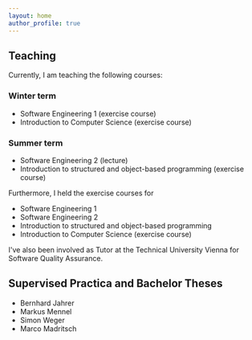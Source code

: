 ```yaml
---
layout: home
author_profile: true
---
```


## Teaching

Currently, I am teaching the following courses:

### Winter term
* Software Engineering 1 (exercise course)
* Introduction to Computer Science (exercise course)

### Summer term
- Software Engineering 2 (lecture)
- Introduction to structured and object-based programming (exercise course)

Furthermore, I held the exercise courses for
- Software Engineering 1
- Software Engineering 2
- Introduction to structured and object-based programming
- Introduction to Computer Science (exercise course)

I've also been involved as Tutor at the Technical University Vienna for Software Quality Assurance.

## Supervised Practica and Bachelor Theses
- Bernhard Jahrer
- Markus Mennel
- Simon Weger
- Marco Madritsch

